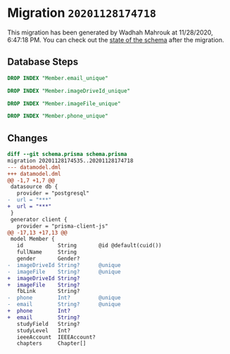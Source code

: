 # Migration `20201128174718`

This migration has been generated by Wadhah Mahrouk at 11/28/2020, 6:47:18 PM.
You can check out the [state of the schema](./schema.prisma) after the migration.

## Database Steps

```sql
DROP INDEX "Member.email_unique"

DROP INDEX "Member.imageDriveId_unique"

DROP INDEX "Member.imageFile_unique"

DROP INDEX "Member.phone_unique"
```

## Changes

```diff
diff --git schema.prisma schema.prisma
migration 20201128174535..20201128174718
--- datamodel.dml
+++ datamodel.dml
@@ -1,7 +1,7 @@
 datasource db {
   provider = "postgresql"
-  url = "***"
+  url = "***"
 }
 generator client {
   provider = "prisma-client-js"
@@ -17,13 +17,13 @@
 model Member {
   id           String       @id @default(cuid())
   fullName     String
   gender       Gender?
-  imageDriveId String?      @unique
-  imageFile    String?      @unique
+  imageDriveId String?      
+  imageFile    String?      
   fbLink       String?      
-  phone        Int?         @unique
-  email        String?      @unique
+  phone        Int?         
+  email        String?      
   studyField   String?
   studyLevel   Int?
   ieeeAccount  IEEEAccount?
   chapters     Chapter[]
```


